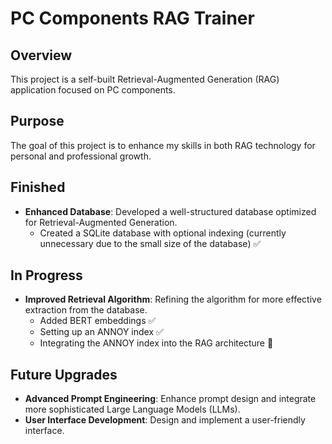 # PC Components RAG Trainer

## Overview

This project is a self-built Retrieval-Augmented Generation (RAG) application focused on PC components.

## Purpose 

The goal of this project is to enhance my skills in both RAG technology for personal and professional growth.



## Finished

- **Enhanced Database**: Developed a well-structured database optimized for Retrieval-Augmented Generation.
  - Created a SQLite database with optional indexing (currently unnecessary due to the small size of the database) ✅

## In Progress

- **Improved Retrieval Algorithm**: Refining the algorithm for more effective extraction from the database.
  - Added BERT embeddings ✅
  - Setting up an ANNOY index ✅
  - Integrating the ANNOY index into the RAG architecture 🔧

## Future Upgrades

- **Advanced Prompt Engineering**: Enhance prompt design and integrate more sophisticated Large Language Models (LLMs).
- **User Interface Development**: Design and implement a user-friendly interface.
